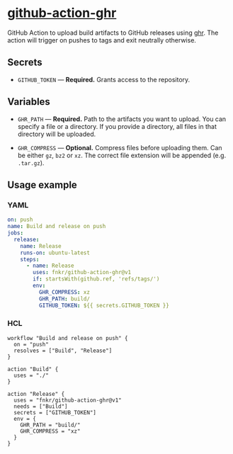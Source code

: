 # [github-action-ghr](https://github.com/fnkr/github-action-ghr)

GitHub Action to upload build artifacts to GitHub releases using [ghr](https://github.com/tcnksm/ghr).
The action will trigger on pushes to tags and exit neutrally otherwise.

## Secrets

- `GITHUB_TOKEN` — **Required.** Grants access to the repository.

## Variables

- `GHR_PATH` — **Required.**
  Path to the artifacts you want to upload.
  You can specify a file or a directory.
  If you provide a directory, all files in that directory will be uploaded.

- `GHR_COMPRESS` — **Optional.**
  Compress files before uploading them.
  Can be either `gz`, `bz2` or `xz`.
  The correct file extension will be appended (e.g. `.tar.gz`).

## Usage example

### YAML

```yaml
on: push
name: Build and release on push
jobs:
  release:
    name: Release
    runs-on: ubuntu-latest
    steps:
      - name: Release
        uses: fnkr/github-action-ghr@v1
        if: startsWith(github.ref, 'refs/tags/')
        env:
          GHR_COMPRESS: xz
          GHR_PATH: build/
          GITHUB_TOKEN: ${{ secrets.GITHUB_TOKEN }}
```

### HCL

```hcl
workflow "Build and release on push" {
  on = "push"
  resolves = ["Build", "Release"]
}

action "Build" {
  uses = "./"
}

action "Release" {
  uses = "fnkr/github-action-ghr@v1"
  needs = ["Build"]
  secrets = ["GITHUB_TOKEN"]
  env = {
    GHR_PATH = "build/"
    GHR_COMPRESS = "xz"
  }
}
```
